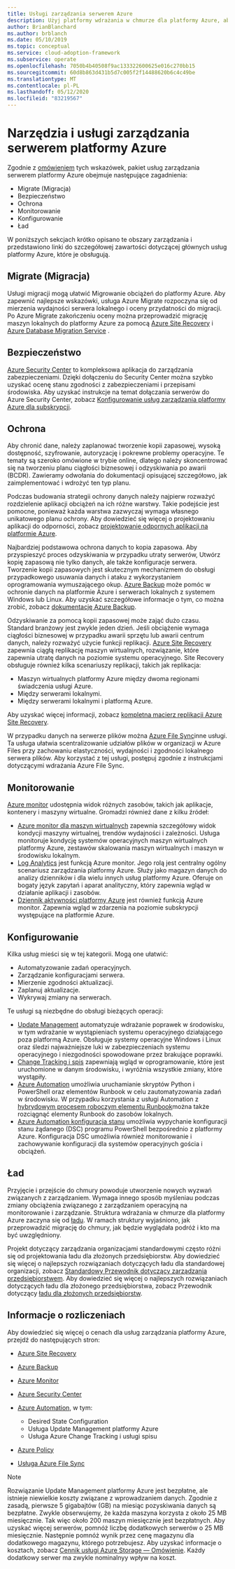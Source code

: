 ```yaml
---
title: Usługi zarządzania serwerem Azure
description: Użyj platformy wdrażania w chmurze dla platformy Azure, aby dowiedzieć się więcej o obszarach w ramach pakietu usług zarządzania serwerem platformy Azure.
author: BrianBlanchard
ms.author: brblanch
ms.date: 05/10/2019
ms.topic: conceptual
ms.service: cloud-adoption-framework
ms.subservice: operate
ms.openlocfilehash: 7050b4b40508f9ac133322600625e016c270bb15
ms.sourcegitcommit: 60d8b863d431b5d7c005f2f14488620b6c4c49be
ms.translationtype: MT
ms.contentlocale: pl-PL
ms.lasthandoff: 05/12/2020
ms.locfileid: "83219567"
---
```

# <a name="azure-server-management-tools-and-services"></a>Narzędzia i usługi zarządzania serwerem platformy Azure

Zgodnie z [omówieniem](./index.md) tych wskazówek, pakiet usług zarządzania serwerem platformy Azure obejmuje następujące zagadnienia:

- Migrate (Migracja)
- Bezpieczeństwo
- Ochrona
- Monitorowanie
- Konfigurowanie
- Ład

W poniższych sekcjach krótko opisano te obszary zarządzania i przedstawiono linki do szczegółowej zawartości dotyczącej głównych usług platformy Azure, które je obsługują.

## <a name="migrate"></a>Migrate (Migracja)

Usługi migracji mogą ułatwić Migrowanie obciążeń do platformy Azure. Aby zapewnić najlepsze wskazówki, usługa Azure Migrate rozpoczyna się od mierzenia wydajności serwera lokalnego i oceny przydatności do migracji. Po Azure Migrate zakończeniu oceny można przeprowadzić migrację maszyn lokalnych do platformy Azure za pomocą [Azure Site Recovery](https://docs.microsoft.com/azure/site-recovery/site-recovery-overview) i [Azure Database Migration Service](https://docs.microsoft.com/azure/dms/dms-overview) .

## <a name="secure"></a>Bezpieczeństwo

[Azure Security Center](https://docs.microsoft.com/azure/security-center/security-center-intro) to kompleksowa aplikacja do zarządzania zabezpieczeniami. Dzięki dołączeniu do Security Center można szybko uzyskać ocenę stanu zgodności z zabezpieczeniami i przepisami środowiska. Aby uzyskać instrukcje na temat dołączania serwerów do Azure Security Center, zobacz [Konfigurowanie usług zarządzania platformy Azure dla subskrypcji](./onboard-at-scale.md#azure-security-center).

## <a name="protect"></a>Ochrona

Aby chronić dane, należy zaplanować tworzenie kopii zapasowej, wysoką dostępność, szyfrowanie, autoryzację i pokrewne problemy operacyjne. Te tematy są szeroko omówione w trybie online, dlatego należy skoncentrować się na tworzeniu planu ciągłości biznesowej i odzyskiwania po awarii (BCDR). Zawieramy odwołania do dokumentacji opisującej szczegółowo, jak zaimplementować i wdrożyć ten typ planu.

Podczas budowania strategii ochrony danych należy najpierw rozważyć rozdzielenie aplikacji obciążeń na ich różne warstwy. Takie podejście jest pomocne, ponieważ każda warstwa zazwyczaj wymaga własnego unikatowego planu ochrony. Aby dowiedzieć się więcej o projektowaniu aplikacji do odporności, zobacz [projektowanie odpornych aplikacji na platformie Azure](https://docs.microsoft.com/azure/architecture/resiliency).

Najbardziej podstawowa ochrona danych to kopia zapasowa. Aby przyspieszyć proces odzyskiwania w przypadku utraty serwerów, Utwórz kopię zapasową nie tylko danych, ale także konfiguracje serwera. Tworzenie kopii zapasowych jest skutecznym mechanizmem do obsługi przypadkowego usuwania danych i ataku z wykorzystaniem oprogramowania wymuszającego okup. [Azure Backup](https://docs.microsoft.com/azure/backup) może pomóc w ochronie danych na platformie Azure i serwerach lokalnych z systemem Windows lub Linux. Aby uzyskać szczegółowe informacje o tym, co można zrobić, zobacz [dokumentację Azure Backup](https://docs.microsoft.com/azure/backup/backup-overview).

Odzyskiwanie za pomocą kopii zapasowej może zająć dużo czasu. Standard branżowy jest zwykle jeden dzień. Jeśli obciążenie wymaga ciągłości biznesowej w przypadku awarii sprzętu lub awarii centrum danych, należy rozważyć użycie funkcji replikacji. [Azure Site Recovery](https://docs.microsoft.com/azure/site-recovery/site-recovery-overview) zapewnia ciągłą replikację maszyn wirtualnych, rozwiązanie, które zapewnia utratę danych na poziomie systemu operacyjnego. Site Recovery obsługuje również kilka scenariuszy replikacji, takich jak replikacja:

- Maszyn wirtualnych platformy Azure między dwoma regionami świadczenia usługi Azure.
- Między serwerami lokalnymi.
- Między serwerami lokalnymi i platformą Azure.

Aby uzyskać więcej informacji, zobacz [kompletna macierz replikacji Azure Site Recovery](https://docs.microsoft.com/azure/site-recovery/site-recovery-overview#what-can-i-replicate).

W przypadku danych na serwerze plików można [Azure File Sync](https://docs.microsoft.com/azure/storage/files/storage-sync-files-planning)inne usługi. Ta usługa ułatwia scentralizowanie udziałów plików w organizacji w Azure Files przy zachowaniu elastyczności, wydajności i zgodności lokalnego serwera plików. Aby korzystać z tej usługi, postępuj zgodnie z instrukcjami dotyczącymi wdrażania Azure File Sync.

## <a name="monitor"></a>Monitorowanie

[Azure monitor](https://docs.microsoft.com/azure/azure-monitor/overview) udostępnia widok różnych zasobów, takich jak aplikacje, kontenery i maszyny wirtualne. Gromadzi również dane z kilku źródeł:

- [Azure monitor dla maszyn wirtualnych](https://docs.microsoft.com/azure/azure-monitor/insights/vminsights-overview) zapewnia szczegółowy widok kondycji maszyny wirtualnej, trendów wydajności i zależności. Usługa monitoruje kondycję systemów operacyjnych maszyn wirtualnych platformy Azure, zestawów skalowania maszyn wirtualnych i maszyn w środowisku lokalnym.
- [Log Analytics](https://docs.microsoft.com/azure/azure-monitor/log-query/log-query-overview) jest funkcją Azure monitor. Jego rolą jest centralny ogólny scenariusz zarządzania platformy Azure. Służy jako magazyn danych do analizy dzienników i dla wielu innych usług platformy Azure. Oferuje on bogaty język zapytań i aparat analityczny, który zapewnia wgląd w działanie aplikacji i zasobów.
- [Dziennik aktywności platformy Azure](https://docs.microsoft.com/azure/azure-monitor/platform/activity-logs-overview) jest również funkcją Azure monitor. Zapewnia wgląd w zdarzenia na poziomie subskrypcji występujące na platformie Azure.

## <a name="configure"></a>Konfigurowanie

Kilka usług mieści się w tej kategorii. Mogą one ułatwić:

- Automatyzowanie zadań operacyjnych.
- Zarządzanie konfiguracjami serwera.
- Mierzenie zgodności aktualizacji.
- Zaplanuj aktualizacje.
- Wykrywaj zmiany na serwerach.

Te usługi są niezbędne do obsługi bieżących operacji:

- [Update Management](https://docs.microsoft.com/azure/automation/automation-update-management) automatyzuje wdrażanie poprawek w środowisku, w tym wdrażanie w wystąpieniach systemu operacyjnego działającego poza platformą Azure. Obsługuje systemy operacyjne Windows i Linux oraz śledzi najważniejsze luki w zabezpieczeniach systemu operacyjnego i niezgodności spowodowane przez brakujące poprawki.
- [Change Tracking i spis](https://docs.microsoft.com/azure/automation/change-tracking) zapewniają wgląd w oprogramowanie, które jest uruchomione w danym środowisku, i wyróżnia wszystkie zmiany, które wystąpiły.
- [Azure Automation](https://docs.microsoft.com/azure/automation/automation-intro) umożliwia uruchamianie skryptów Python i PowerShell oraz elementów Runbook w celu zautomatyzowania zadań w środowisku. W przypadku korzystania z usługi Automation z [hybrydowym procesem roboczym elementu Runbook](https://docs.microsoft.com/azure/automation/automation-hybrid-runbook-worker)można także rozciągnąć elementy Runbook do zasobów lokalnych.
- [Azure Automation konfiguracja stanu](https://docs.microsoft.com/azure/automation/automation-dsc-overview) umożliwia wypychanie konfiguracji stanu żądanego (DSC) programu PowerShell bezpośrednio z platformy Azure. Konfiguracja DSC umożliwia również monitorowanie i zachowywanie konfiguracji dla systemów operacyjnych gościa i obciążeń.

## <a name="govern"></a>Ład

Przyjęcie i przejście do chmury powoduje utworzenie nowych wyzwań związanych z zarządzaniem. Wymaga innego sposób myśleniau podczas zmiany obciążenia związanego z zarządzaniem operacyjną na monitorowanie i zarządzanie. Struktura wdrażania w chmurze dla platformy Azure zaczyna się od [ładu](../../govern/index.md). W ramach struktury wyjaśniono, jak przeprowadzić migrację do chmury, jak będzie wyglądała podróż i kto ma być uwzględniony.

Projekt dotyczący zarządzania organizacjami standardowymi często różni się od projektowania ładu dla złożonych przedsiębiorstw. Aby dowiedzieć się więcej o najlepszych rozwiązaniach dotyczących ładu dla standardowej organizacji, zobacz [Standardowy Przewodnik dotyczący zarządzania przedsiębiorstwem](../../govern/guides/standard/index.md). Aby dowiedzieć się więcej o najlepszych rozwiązaniach dotyczących ładu dla złożonego przedsiębiorstwa, zobacz Przewodnik dotyczący [ładu dla złożonych przedsiębiorstw](../../govern/guides/complex/index.md).

## <a name="billing-information"></a>Informacje o rozliczeniach

Aby dowiedzieć się więcej o cenach dla usług zarządzania platformy Azure, przejdź do następujących stron:

- [Azure Site Recovery](https://azure.microsoft.com/pricing/details/site-recovery)

- [Azure Backup](https://azure.microsoft.com/pricing/details/backup)

- [Azure Monitor](https://azure.microsoft.com/pricing/details/monitor)

- [Azure Security Center](https://azure.microsoft.com/pricing/details/security-center)

- [Azure Automation](https://azure.microsoft.com/pricing/details/automation), w tym:
  - Desired State Configuration
  - Usługa Update Management platformy Azure
  - Usługa Azure Change Tracking i usługi spisu

- [Azure Policy](https://azure.microsoft.com/pricing/details/azure-policy)

- [Usługa Azure File Sync](https://azure.microsoft.com/pricing/details/storage/blobs)

> [!NOTE]
> Rozwiązanie Update Management platformy Azure jest bezpłatne, ale istnieje niewielkie koszty związane z wprowadzaniem danych. Zgodnie z zasadą, pierwsze 5 gigabajtów (GB) na miesiąc pozyskiwania danych są bezpłatne. Zwykle obserwujemy, że każda maszyna korzysta z około 25 MB miesięcznie. Tak więc około 200 maszyn miesięcznie jest bezpłatnych. Aby uzyskać więcej serwerów, pomnóż liczbę dodatkowych serwerów o 25 MB miesięcznie. Następnie pomnóż wynik przez cenę magazynu dla dodatkowego magazynu, którego potrzebujesz. Aby uzyskać informacje o kosztach, zobacz [Cennik usługi Azure Storage — Omówienie](https://azure.microsoft.com/pricing/details/storage). Każdy dodatkowy serwer ma zwykle nominalnyy wpływ na koszt.

